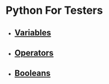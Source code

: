 # Python For Testers

- ## [Variables](docs/variables.md)
- ## [Operators](docs/operators.md)
- ## [Booleans](docs/booleans.md)
